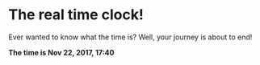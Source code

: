 # The real time clock!

Ever wanted to know what the time is? Well, your journey is about to end!

**The time is Nov 22, 2017, 17:40**